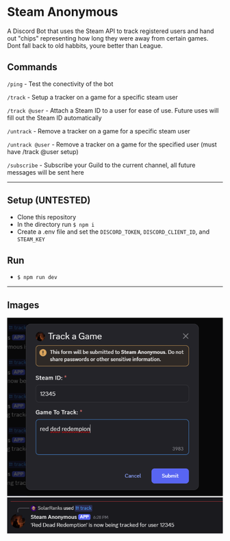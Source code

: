 # Steam Anonymous

A Discord Bot that uses the Steam API to track registered users and hand out "chips" representing how long they were away from certain games. Dont fall back to old habbits, youre better than League.

## Commands
`/ping` - Test the conectivity of the bot

`/track` - Setup a tracker on a game for a specific steam user

`/track @user` - Attach a Steam ID to a user for ease of use. Future uses will fill out the Steam ID automatically

`/untrack` - Remove a tracker on a game for a specific steam user

`/untrack @user` - Remove a tracker on a game for the specified user (must have /track @user setup)

`/subscribe` - Subscribe your Guild to the current channel, all future messages will be sent here

<hr>

## Setup (UNTESTED)

 - Clone this repository
 - In the directory run `$ npm i`
 - Create a .env file and set the `DISCORD_TOKEN`, `DISCORD_CLIENT_ID`, and `STEAM_KEY`

 ## Run

 - `$ npm run dev`
<hr>

 ## Images

![test1](./img/steamA%20test.png)
![test2](./img/steamA%20test2.png)